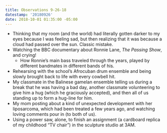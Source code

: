 ```yaml
---
title: Observations 9-26-18
datestamp: '20180926'
date: 2018-10-01 01:35:00 -05:00
---
```


- Thinking that my room (and the world) had literally gotten darker to my eyes because I was feeling sad, but then realizing that it was because a cloud had passed over the sun. Classic mistake.
- Watching the BBC documentary about Ronnie Lane, *The Passing Show*, and crying!
	- How Ronnie’s main bass traveled through the years, played by different bandmates in different bands of his.
- Rehearsing with the school’s Afrocuban drum ensemble and being slowly brought back to life with every cowbell hit.
- My classmate in the Balinese gamelan ensemble telling us during a break that he was having a bad day, another classmate volunteering to give him a hug (which he graciously accepted), and then all of us standing up to form a hug-line for him.
- My mom posting about a kind of unexpected development with her liposarcoma, which had been treated a few years ago, and watching loving comments pour in (to both of us).
- Using a power saw, alone, to finish an assignment (a cardboard replica of my childhood “TV chair”) in the sculpture studio at 3AM.
